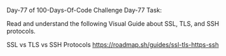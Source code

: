 Day-77 of 100-Days-Of-Code Challenge
Day-77 Task:

Read and understand the following Visual Guide about SSL, TLS, and SSH protocols.

SSL vs TLS vs SSH Protocols
https://roadmap.sh/guides/ssl-tls-https-ssh
